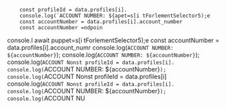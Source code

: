 
        const profileId = data.profiles[i].
        console.log(`ACCOUNT NUMBER: ${apet=s[i tForlementSelector5);e
        const accountNumber = data.profiles[i].account_number
        const accountNumber =ndpoin
console.l await puppet=s[i tForlementSelector5);e
        const accountNumber = data.profiles[i].account_numr
        console.log(`ACCOUNT NUMBER: ${accountNumber}`);
        console.log(`ACCOUNT NUMBER: ${accountNumber}`);
        console.log(`ACCOUNT Nonst profileId = data.profiles[i].
        console.log(`ACCOUNT NUMBER: ${accountNumber}`);
        console.log(`ACCOUNT Nonst profileId = data.profiles[i]
        console.log(`ACCOUNT Nonst profileId = data.profiles[i].
        console.log(`ACCOUNT NUMBER: ${accountNumber}`);
        console.log(`ACCOUNT NU
